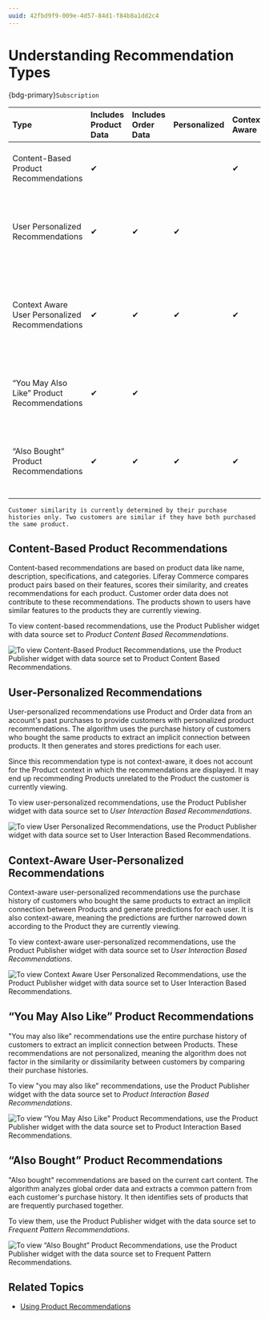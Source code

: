 ```yaml
---
uuid: 42fbd9f9-009e-4d57-84d1-f84b8a1dd2c4
---
```

# Understanding Recommendation Types

{bdg-primary}`Subscription`

| Type | Includes Product Data  | Includes Order Data  | Personalized  | Context Aware  | Frequency  | Description  |
|:--|:--|:--|:--|:--|:--|:--|
| Content-Based Product Recommendations  |  &#10004; |   |   |  &#10004;  |   | Recommends similar products to the Product being viewed  |
| User Personalized Recommendations  |  &#10004;  |  &#10004;  |  &#10004;  |   |   | Recommends products based on the purchase history of similar customers  |
| Context Aware User Personalized Recommendations   |  &#10004;  |  &#10004;  |  &#10004;  |  &#10004;  |   | Recommends products of similar categories based on the purchase history of similar customers  |
| “You May Also Like” Product Recommendations  |  &#10004;  |  &#10004;  |   |   |   | Recommends products based on the purchase history of all customers  |
| “Also Bought” Product Recommendations  |  &#10004;  |  &#10004;  |  &#10004;  |  &#10004;  |  &#10004;  | Recommends products frequently purchased with the viewed Product  |

```{important}
Customer similarity is currently determined by their purchase histories only. Two customers are similar if they have both purchased the same product.
```

## Content-Based Product Recommendations

Content-based recommendations are based on product data like name, description, specifications, and categories. Liferay Commerce compares product pairs based on their features, scores their similarity, and creates recommendations for each product. Customer order data does not contribute to these recommendations. The products shown to users have similar features to the products they are currently viewing.

To view content-based recommendations, use the Product Publisher widget with data source set to *Product Content Based Recommendations*.

![To view Content-Based Product Recommendations, use the Product Publisher widget with data source set to Product Content Based Recommendations.](./understanding-recommendation-types/images/01.png)

## User-Personalized Recommendations

User-personalized recommendations use Product and Order data from an account's past purchases to provide customers with personalized product recommendations. The algorithm uses the purchase history of customers who bought the same products to extract an implicit connection between products. It then generates and stores predictions for each user.

Since this recommendation type is not context-aware, it does not account for the Product context in which the recommendations are displayed. It may end up recommending Products unrelated to the Product the customer is currently viewing.

To view user-personalized recommendations, use the Product Publisher widget with data source set to *User Interaction Based Recommendations*.

![To view User Personalized Recommendations, use the Product Publisher widget with data source set to User Interaction Based Recommendations.](./understanding-recommendation-types/images/02.png)

## Context-Aware User-Personalized Recommendations

Context-aware user-personalized recommendations use the purchase history of customers who bought the same products to extract an implicit connection between Products and generate predictions for each user. It is also context-aware, meaning the predictions are further narrowed down according to the Product they are currently viewing.

To view context-aware user-personalized recommendations, use the Product Publisher widget with data source set to *User Interaction Based Recommendations*.

![To view Context Aware User Personalized Recommendations, use the Product Publisher widget with data source set to User Interaction Based Recommendations.](./understanding-recommendation-types/images/02.png)

## “You May Also Like” Product Recommendations

"You may also like" recommendations use the entire purchase history of customers to extract an implicit connection between Products. These recommendations are not personalized, meaning the algorithm does not factor in the similarity or dissimilarity between customers by comparing their purchase histories.

To view "you may also like" recommendations, use the Product Publisher widget with the data source set to *Product Interaction Based Recommendations*.

![To view “You May Also Like” Product Recommendations, use the Product Publisher widget with the data source set to Product Interaction Based Recommendations.](./understanding-recommendation-types/images/03.png)

## “Also Bought” Product Recommendations

"Also bought" recommendations are based on the current cart content. The algorithm analyzes global order data and extracts a common pattern from each customer's purchase history. It then identifies sets of products that are frequently purchased together.

To view them, use the Product Publisher widget with the data source set to *Frequent Pattern Recommendations*.

![To view “Also Bought” Product Recommendations, use the Product Publisher widget with the data source set to Frequent Pattern Recommendations.](./understanding-recommendation-types/images/04.png)

## Related Topics

* [Using Product Recommendations](./using-product-recommendations.md)
